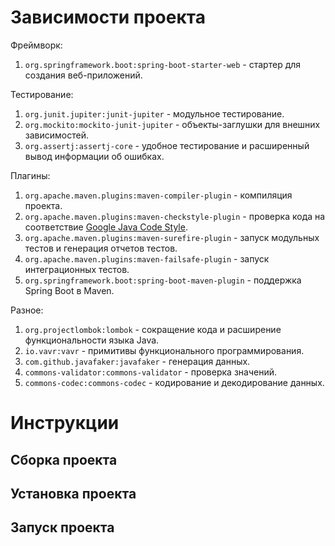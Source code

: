 # Зависимости проекта
Фреймворк:
1. `org.springframework.boot:spring-boot-starter-web` - cтартер для создания веб-приложений.

Тестирование:
1. `org.junit.jupiter:junit-jupiter` - модульное тестирование.
2. `org.mockito:mockito-junit-jupiter` - объекты-заглушки для внешних зависимостей.
3. `org.assertj:assertj-core` - удобное тестирование и расширенный вывод информации об ошибках.

Плагины:
1. `org.apache.maven.plugins:maven-compiler-plugin` - компиляция проекта.
2. `org.apache.maven.plugins:maven-checkstyle-plugin` - проверка кода на соответствие [Google Java Code Style](https://google.github.io/styleguide/javaguide.html).
3. `org.apache.maven.plugins:maven-surefire-plugin` - запуск модульных тестов и генерация отчетов тестов.
4. `org.apache.maven.plugins:maven-failsafe-plugin` - запуск интеграционных тестов.
5. `org.springframework.boot:spring-boot-maven-plugin` - поддержка Spring Boot в Maven.

Разное:
1. `org.projectlombok:lombok` - сокращение кода и расширение функциональности языка Java.
2. `io.vavr:vavr` - примитивы функционального программирования.
3. `com.github.javafaker:javafaker` - генерация данных.
4. `commons-validator:commons-validator` - проверка значений.
4. `commons-codec:commons-codec` - кодирование и декодирование данных.

# Инструкции

## Сборка проекта

## Установка проекта

## Запуск проекта

<!--
проверять доступность порта 8080
создать общую точку для перехвата исключений
прописать требования на имя пользователя (User), см. Viki
<p> javadoc
написать про application.yml где-то в инструкции/запуске проекта в README.md
на все failure прописать те два теста
-->